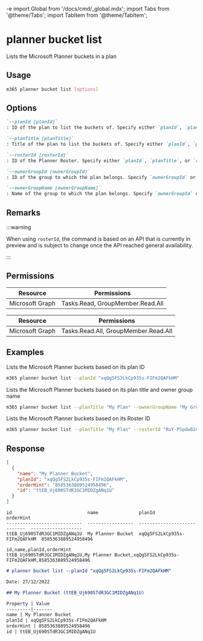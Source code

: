 -e <!-- DISCLAIMER: All secrets, passwords, and sensitive values in this document are examples only and not real credentials. -->
import Global from '/docs/cmd/_global.mdx';
import Tabs from '@theme/Tabs';
import TabItem from '@theme/TabItem';

# planner bucket list

Lists the Microsoft Planner buckets in a plan

## Usage

```sh
m365 planner bucket list [options]
```

## Options

```md definition-list
`--planId [planId]`
: ID of the plan to list the buckets of. Specify either `planId`, `planTitle`, or `rosterId` but not multiple.

`--planTitle [planTitle]`
: Title of the plan to list the buckets of. Specify either `planId`, `planTitle`, or `rosterId` but not multiple.

`--rosterId [rosterId]`
: ID of the Planner Roster. Specify either `planId`, `planTitle`, or `rosterId` but not multiple.

`--ownerGroupId [ownerGroupId]`
: ID of the group to which the plan belongs. Specify `ownerGroupId` or `ownerGroupName` when using `planTitle`.

`--ownerGroupName [ownerGroupName]`
: Name of the group to which the plan belongs. Specify `ownerGroupId` or `ownerGroupName` when using `planTitle`.
```

<Global />

## Remarks

:::warning

When using `rosterId`, the command is based on an API that is currently in preview and is subject to change once the API reached general availability.

:::

## Permissions

<Tabs>
  <TabItem value="Delegated">

  | Resource        | Permissions                      |
  |-----------------|----------------------------------|
  | Microsoft Graph | Tasks.Read, GroupMember.Read.All |

  </TabItem>
  <TabItem value="Application">

  | Resource        | Permissions                          |
  |-----------------|--------------------------------------|
  | Microsoft Graph | Tasks.Read.All, GroupMember.Read.All |

  </TabItem>
</Tabs>

## Examples

Lists the Microsoft Planner buckets based on its plan ID

```sh
m365 planner bucket list --planId "xqQg5FS2LkCp935s-FIFm2QAFkHM"
```

Lists the Microsoft Planner buckets based on its plan title and owner group name

```sh
m365 planner bucket list --planTitle "My Plan" --ownerGroupName "My Group"
```

Lists the Microsoft Planner buckets based on its Roster ID

```sh
m365 planner bucket list --planTitle "My Plan" --rosterId "RuY-PSpdw02drevnYDTCJpgAEfoI"
```

## Response

<Tabs>
  <TabItem value="JSON">

  ```json
  [
    {
      "name": "My Planner Bucket",
      "planId": "xqQg5FS2LkCp935s-FIFm2QAFkHM",
      "orderHint": "8585363889524958496",
      "id": "ttEB_Uj690STdR3GC1MIDZgANq1U"
    }
  ]
  ```

  </TabItem>
  <TabItem value="Text">

  ```text
  id                            name               planId                        orderHint
  ----------------------------  -----------------  ----------------------------  -------------------
  ttEB_Uj690STdR3GC1MIDZgANq1U  My Planner Bucket  xqQg5FS2LkCp935s-FIFm2QAFkHM  8585363889524958496
  ```

  </TabItem>
  <TabItem value="CSV">

  ```csv
  id,name,planId,orderHint
  ttEB_Uj690STdR3GC1MIDZgANq1U,My Planner Bucket,xqQg5FS2LkCp935s-FIFm2QAFkHM,8585363889524958496
  ```

  </TabItem>
  <TabItem value="Markdown">

  ```md
  # planner bucket list --planId "xqQg5FS2LkCp935s-FIFm2QAFkHM"

  Date: 27/12/2022

  ## My Planner Bucket (ttEB_Uj690STdR3GC1MIDZgANq1U)

  Property | Value
  ---------|-------
  name | My Planner Bucket
  planId | xqQg5FS2LkCp935s-FIFm2QAFkHM
  orderHint | 8585363889524958496
  id | ttEB_Uj690STdR3GC1MIDZgANq1U
  ```

  </TabItem>
</Tabs>
